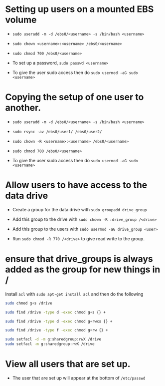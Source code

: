 # Setting up users on a mounted EBS volume

* `sudo useradd -m -d /ebs0/<username> -s /bin/bash <username>`

* `sudo chown <username>:<username> /ebs0/<username>`

* `sudo chmod 700 /ebs0/<username>`

* To set up a password, `sudo passwd <username>`

* To give the user sudo access then do `sudo usermod -aG sudo <username>`

# Copying the setup of one user to another.

* `sudo useradd -m -d /ebs0/<username> -s /bin/bash <username>`

* `sudo rsync -av /ebs0/user1/ /ebs0/user2/`

* `sudo chown -R <username>:<username> /ebs0/<username>`

* `sudo chmod 700 /ebs0/<username>`

* To give the user sudo access then do `sudo usermod -aG sudo <username>`

# Allow users to have access to the data drive

* Create a group for the data drive with `sudo groupadd drive_group`

* Add this group to the drive with `sudo chown -R :drive_group /<drive>`

* Add this group to the users with `sudo usermod -aG drive_group <user>`

* Run `sudo chmod -R 770 /<drive>` to give read write to the group.

# ensure that drive_groups is always added as the group for new things in /<drive>
Install `acl` with `sudo apt-get install acl` and then do the following

```bash
sudo chmod g+s /drive

sudo find /drive -type d -exec chmod g+s {} +

sudo find /drive -type d -exec chmod g+rwxs {} +

sudo find /drive -type f -exec chmod g+rw {} +

sudo setfacl -d -m g:sharedgroup:rwX /drive
sudo setfacl -m g:sharedgroup:rwX /drive
```


# View all users that are set up.

* The user that are set up will appear at the bottom of `/etc/passwd`

